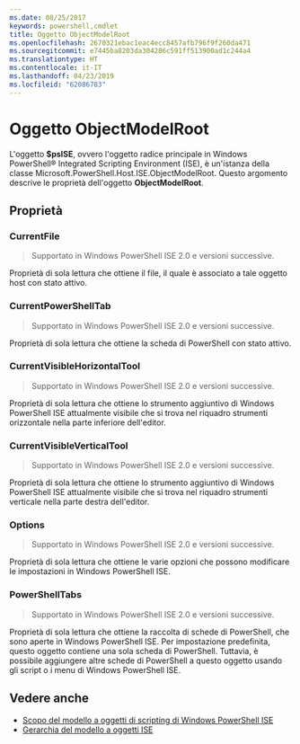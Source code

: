 ```yaml
---
ms.date: 08/25/2017
keywords: powershell,cmdlet
title: Oggetto ObjectModelRoot
ms.openlocfilehash: 2670321ebac1eac4ecc8457afb796f9f260da471
ms.sourcegitcommit: e7445ba8203da304286c591ff513900ad1c244a4
ms.translationtype: HT
ms.contentlocale: it-IT
ms.lasthandoff: 04/23/2019
ms.locfileid: "62086783"
---
```

# <a name="the-objectmodelroot-object"></a>Oggetto ObjectModelRoot

L'oggetto **$psISE**, ovvero l'oggetto radice principale in Windows PowerShell® Integrated Scripting Environment (ISE), è un'istanza della classe Microsoft.PowerShell.Host.ISE.ObjectModelRoot.
Questo argomento descrive le proprietà dell'oggetto **ObjectModelRoot**.

## <a name="properties"></a>Proprietà

### <a name="currentfile"></a>CurrentFile

> Supportato in Windows PowerShell ISE 2.0 e versioni successive.

Proprietà di sola lettura che ottiene il file, il quale è associato a tale oggetto host con stato attivo.

### <a name="currentpowershelltab"></a>CurrentPowerShellTab

> Supportato in Windows PowerShell ISE 2.0 e versioni successive.

Proprietà di sola lettura che ottiene la scheda di PowerShell con stato attivo.

### <a name="currentvisiblehorizontaltool"></a>CurrentVisibleHorizontalTool

> Supportato in Windows PowerShell ISE 2.0 e versioni successive.

Proprietà di sola lettura che ottiene lo strumento aggiuntivo di Windows PowerShell ISE attualmente visibile che si trova nel riquadro strumenti orizzontale nella parte inferiore dell'editor.

### <a name="currentvisibleverticaltool"></a>CurrentVisibleVerticalTool

> Supportato in Windows PowerShell ISE 2.0 e versioni successive.

Proprietà di sola lettura che ottiene lo strumento aggiuntivo di Windows PowerShell ISE attualmente visibile che si trova nel riquadro strumenti verticale nella parte destra dell'editor.

### <a name="options"></a>Options

> Supportato in Windows PowerShell ISE 2.0 e versioni successive.

Proprietà di sola lettura che ottiene le varie opzioni che possono modificare le impostazioni in Windows PowerShell ISE.

### <a name="powershelltabs"></a>PowerShellTabs

> Supportato in Windows PowerShell ISE 2.0 e versioni successive.

Proprietà di sola lettura che ottiene la raccolta di schede di PowerShell, che sono aperte in Windows PowerShell ISE. Per impostazione predefinita, questo oggetto contiene una sola scheda di PowerShell. Tuttavia, è possibile aggiungere altre schede di PowerShell a questo oggetto usando gli script o i menu di Windows PowerShell ISE.

## <a name="see-also"></a>Vedere anche

- [Scopo del modello a oggetti di scripting di Windows PowerShell ISE](Purpose-of-the-Windows-PowerShell-ISE-Scripting-Object-Model.md)
- [Gerarchia del modello a oggetti ISE](The-ISE-Object-Model-Hierarchy.md)